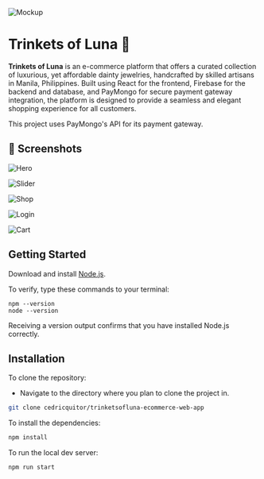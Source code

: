 ![Mockup](https://i.imgur.com/2xCAkd8.jpg)

# Trinkets of Luna 💎

**Trinkets of Luna** is an e-commerce platform that offers a curated collection of luxurious, yet affordable dainty jewelries, handcrafted by skilled artisans in Manila, Philippines. Built using React for the frontend, Firebase for the backend and database, and PayMongo for secure payment gateway integration, the platform is designed to provide a seamless and elegant shopping experience for all customers.

This project uses PayMongo's API for its payment gateway.

## 📸 Screenshots
![Hero](https://i.imgur.com/T0DTfTF.jpg)

![Slider](https://i.imgur.com/Ce8A2dR.jpg)

![Shop](https://i.imgur.com/Zg9h0tQ.jpg)

![Login](https://i.imgur.com/HxuKZTF.jpg)

![Cart](https://i.imgur.com/YcYXBp9.jpg)

## Getting Started
Download and install 	[Node.js](https://nodejs.org/en/).

To verify, type these commands to your terminal:

```
npm --version
node --version
```

Receiving a version output confirms that you have installed Node.js correctly.

## Installation
To clone the repository: 
- Navigate to the directory where you plan to clone the project in.
```bash
git clone cedricquitor/trinketsofluna-ecommerce-web-app
```

To install the dependencies:
```bash
npm install
```

To run the local dev server:
```bash
npm run start
```
